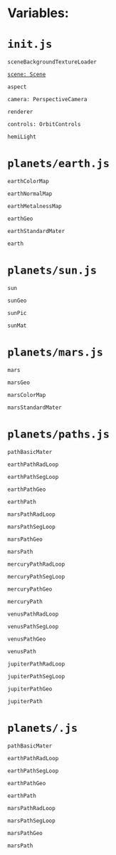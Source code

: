 
# Variables:




# `init.js`

`sceneBackgroundTextureLoader`

[`scene: Scene`](https://threejs.org/docs/index.html#api/en/scenes/Scene)

`aspect`

`camera: PerspectiveCamera`

`renderer`

`controls: OrbitControls`

`hemiLight`

# `planets/earth.js`


`earthColorMap`

`earthNormalMap`

`earthMetalnessMap`

`earthGeo`

`earthStandardMater`

`earth`

# `planets/sun.js`


`sun`

`sunGeo`

`sunPic`

`sunMat`


# `planets/mars.js`


`mars`

`marsGeo`

`marsColorMap`

`marsStandardMater`


# `planets/paths.js`


`pathBasicMater`

`earthPathRadLoop`

`earthPathSegLoop`

`earthPathGeo`

`earthPath`

`marsPathRadLoop`

`marsPathSegLoop`

`marsPathGeo`

`marsPath`

`mercuryPathRadLoop`

`mercuryPathSegLoop`

`mercuryPathGeo`

`mercuryPath`

`venusPathRadLoop`

`venusPathSegLoop`

`venusPathGeo`

`venusPath`

`jupiterPathRadLoop`

`jupiterPathSegLoop`

`jupiterPathGeo`

`jupiterPath`


# `planets/.js`


`pathBasicMater`

`earthPathRadLoop`

`earthPathSegLoop`

`earthPathGeo`

`earthPath`

`marsPathRadLoop`

`marsPathSegLoop`

`marsPathGeo`

`marsPath`

